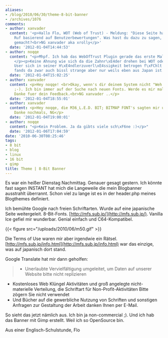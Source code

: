 ```yaml
---
aliases:
- /blog/2010/06/30/theme-8-bit-banner
- /archives/1076
comments:
- author: xanvader
  content: '<p>Hallo Flo, WOT (Web of Trust) - Meldung: "Diese Seite hat einen Schlechten
    Ruf basierend auf Benutzerbewertungen". Was hast du dazu zu sagen, Schlechte Erfahrungen
    gemacht?<br>NG xanvader aka xrolly</p>'
  date: '2012-01-04T14:44:53'
- author: noqqe
  content: "<p>Mhpf. Ich hab das WebOfTrust Plugin gerade das erste Mal ausprobiert.
    </p><p>Keine Ahnung wie sich da die Zahnr\xE4der drehen bei WOT oder wann ein
    User sich in seiner H\xE4ndlerzuverl\xE4ssigkeit betrogen f\xFChlt.</p><p>Ich
    fands da zwar auch bissl strange aber nur weils eben aus Japan ist. </p><p>Gruesse.</p>"
  date: '2012-01-04T15:02:25'
- author: xanvader
  content: <p>Hey noqqe! <br>Okay, wenn's dir deinem System nicht "Weh getan hat"
    ;-). Ich bin immer auf der Suche nach neuen Fonts. Werde es mir mal anschauen,
    Danke fuer dein Feedback.<br>NG xanvader ..</p>
  date: '2012-01-04T18:55:01'
- author: xanvader
  content: <p>Hey noqqe, die M36_L.E.D. BIT; BITMAP FONT's sagten mir u.a. auch zu,
    Danke nochmals, NG</p>
  date: '2012-01-04T19:00:01'
- author: noqqe
  content: "<p>Kein Problem. Ja da gibts viele sch\xF6ne :)</p>"
  date: '2012-01-06T17:04:59'
date: '2010-06-30T08:25:46'
tags:
- 8 bit
- blog
- linux
- 16 bit
- gimp
title: Theme | 8-Bit Banner
---
```


Es war ein heißer Dienstag Nachmittag. Genauer gesagt gestern. Ich könnte
fast sagen INSTANT hat mich die Langeweile die mein Blogbanner ausstrahlt
überrannt. Schon viel zu lange ist es in der header.php meines Blogthemes
definiert.

Ich bemühte Google nach freien Schriftarten. Wurde auf eine japanische
Seite weitergeleit. 8-Bit-Fonts. [http://mfs.sub.jp/](http://mfs.sub.jp/).
Vanilla Ice gefiel mir wunderbar. Genial einfach und C64-Kompatibel.

{{< figure src="/uploads/2010/06/m50.gif" >}}

Die Terms of Use waren mir aber irgendwie ein Rätsel.
[http://mfs.sub.jp/info.html](http://mfs.sub.jp/info.html) war das einzige,
was auf japanisch dort stand.

Google Translate hat mir dann geholfen:

> - Unerlaubte Vervielfältigung umgeleitet, um Daten auf unserer Website bitte nicht replizieren
- Kostenloses Web Klüngel Aktivitäten und groß angelegte nicht-materielle Verteilung, die Schriftart für Non-Profit-Aktivitäten Bitte zögern Sie nicht verwendet
- Und Bücher auf die gewerbliche Nutzung von Schriften und sonstigen Anfragen zur Gestaltung der Arbeit danken Ihnen per E-Mail.

So sieht das jetzt nämlich aus. Ich bin ja non-commercial ;). Und ich hab das Banner mit Gimp erstellt. Weil ich so OpenSource bin.

Aus einer Englisch-Schulstunde,
Flo